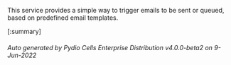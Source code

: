 






This service provides a simple way to trigger emails to be sent or queued, based on predefined email templates.

[:summary]

###### Auto generated by Pydio Cells Enterprise Distribution v4.0.0-beta2 on 9-Jun-2022
